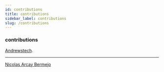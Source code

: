 ```yaml
---
id: contributions
title: contributions
sidebar_label: contributions
slug: /contributions
---
```


### contributions

[Andrewstech](http://www.youtube.com).

-------------------------------------------------

[Nicolas Arcay Bermejo](https://twitter.com/arcaybermejo)
